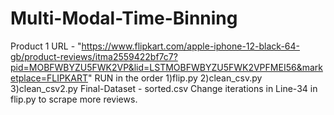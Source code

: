 # Multi-Modal-Time-Binning
Product 1 URL - "https://www.flipkart.com/apple-iphone-12-black-64-gb/product-reviews/itma2559422bf7c7?pid=MOBFWBYZU5FWK2VP&lid=LSTMOBFWBYZU5FWK2VPFMEI56&marketplace=FLIPKART"
RUN in the order
1)flip.py
2)clean_csv.py
3)clean_csv2.py
Final-Dataset - sorted.csv
Change iterations in Line-34 in flip.py to scrape more reviews.
